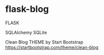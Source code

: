 # flask-blog

FLASK

SQLAlchemy
SQLite

Clean Blog THEME by Start Bootstrap
https://startbootstrap.com/theme/clean-blog